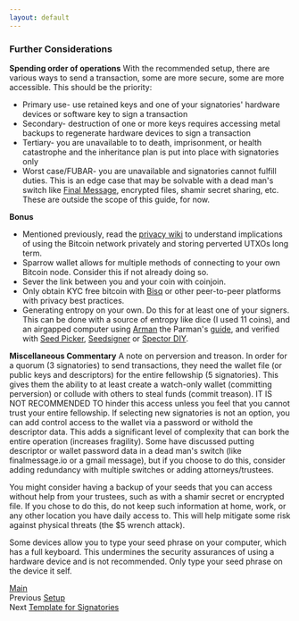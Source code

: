 ```yaml
---
layout: default
---
```


### Further Considerations

**Spending order of operations**
With the recommended setup, there are various ways to send a transaction, some are more secure, some are more accessible. This should be the priority:
* Primary use- use retained keys and one of your signatories' hardware devices or software key to sign a transaction
* Secondary- destruction of one or more keys requires accessing metal backups to regenerate hardware devices to sign a transaction
* Tertiary- you are unavailable to to death, imprisonment, or health catastrophe and the inheritance plan is put into place with signatories only
* Worst case/FUBAR- you are unavailable and signatories cannot fulfill duties. This is an edge case that may be solvable with a dead man's switch like <a target="_blank" rel="noopener noreferrer" href="https://finalmessage.io/">Final Message</a>, encrypted files, shamir secret sharing, etc. These are outside the scope of this guide, for now.

**Bonus**
* Mentioned previously, read the <a target="_blank" rel="noopener noreferrer" href="https://en.bitcoin.it/wiki/Privacy">privacy wiki</a> to understand implications of using the Bitcoin network privately and storing perverted UTXOs long term.
* Sparrow wallet allows for multiple methods of connecting to your own Bitcoin node. Consider this if not already doing so. 
* Sever the link between you and your coin with coinjoin.
* Only obtain KYC free bitcoin with <a target="_blank" rel="noopener noreferrer" href="https://bisq.network/">Bisq</a> or other peer-to-peer platforms with privacy best practices.
* Generating entropy on your own. Do this for at least one of your signers. This can be done with a source of entropy like dice (I used 11 coins), and an airgapped computer using <a target="_blank" rel="noopener noreferrer" href="https://twitter.com/parman_the">Arman</a> the Parman's <a target="_blank" rel="noopener noreferrer" href="https://armantheparman.com/bitcoin-seed-with-dice/">guide</a>, and verified with <a target="_blank" rel="noopener noreferrer" href="https://seedpicker.net/guide/GUIDE.html">Seed Picker</a>, <a target="_blank" rel="noopener noreferrer" href="https://seedsigner.com/">Seedsigner</a> or <a target="_blank" rel="noopener noreferrer" href="https://github.com/cryptoadvance/specter-diy">Spector DIY</a>.

**Miscellaneous Commentary**
A note on perversion and treason. In order for a quorum (3 signatories) to send transactions, they need the wallet file (or public keys and descriptors) for the entire fellowship (5 signatories). This gives them the ability to  at least create a watch-only wallet (committing perversion) or collude with others to steal funds (commit treason). IT IS NOT RECOMMENDED TO hinder this access unless you feel that you cannot trust your entire fellowship. If selecting new signatories is not an option, you can add control access to the wallet via a password or withold the descriptor data. This adds a significant level of complexity that can bork the entire operation (increases fragility). Some have discussed putting descriptor or wallet password data in a dead man's switch (like finalmessage.io or a gmail message), but if you choose to do this, consider adding redundancy with multiple switches or adding attorneys/trustees.

You might consider having a backup of your seeds that you can access without help from your trustees, such as with a shamir secret or encrypted file. If you chose to do this, do not keep such information at home, work, or any other location you have daily access to. This will help mitigate some risk against physical threats (the $5 wrench attack).

Some devices allow you to type your seed phrase on your computer, which has a full keyboard. This undermines the security assurances of using a hardware device and is not recommended. Only type your seed phrase on the device it self.

[Main](../index.md)<br />
Previous [Setup](setup.md)<br />
Next [Template for Signatories](instructions_template.md)
